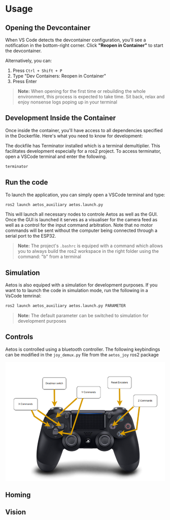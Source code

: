 # Usage

## Opening the Devcontainer

When VS Code detects the devcontainer configuration, you'll see a notification in the bottom-right corner. Click **"Reopen in Container"** to start the devcontainer.

Alternatively, you can:

1. Press `Ctrl + Shift + P`
2. Type "Dev Containers: Reopen in Container"
3. Press Enter

> **Note:** When opening for the first time or rebuilding the whole environment, this process is expected to take time. Sit back, relax and enjoy nonsense logs poping up in your terminal


## Development Inside the Container

Once inside the container, you'll have access to all dependencies specified in the Dockerfile. Here's what you need to know for development:

The dockfile has Terminator installed which is a terminal demultiplier. This facilitates development especially for a ros2 project. To access terminator, open a VSCode terminal and enter the following. 

```bash
terminator
```

## Run the code

To launch the application, you can simply open a VSCode terminal and type:

```bash
ros2 launch aetos_auxiliary aetos.launch.py
```
This will launch all necessary nodes to controle Aetos as well as the GUI. Once the GUI is launched it serves as a visualiser for the camera feed as well as a control for the input command arbitration. Note that no motor commands will be sent without the computer being connected through a serial port to the ESP32.

> **Note:** The project's  `.bashrc` is equiped with a command which allows you to always build the ros2 workspace in the right folder using the command: "b" from a terminal

## Simulation

Aetos is also equiped with a simulation for development purposes. If you want to to launch the code in simulation mode, run the following in a VsCode temrinal:

```bash
ros2 launch aetos_auxiliary aetos.launch.py PARAMETER
```

> **Note:** The default parameter can be switched to simulation for development purposes

## Controls

Aetos is controlled using a bluetooth controller. The following keybindings can be modified in the `joy_demux.py` file from the `aetos_joy` ros2 package

![original_contributors](../images/controls.png)

## Homing

## Vision